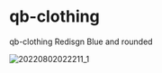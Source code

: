 # qb-clothing
qb-clothing Redisgn Blue and rounded

![20220802022211_1](https://user-images.githubusercontent.com/108566893/182340884-3b2b39ad-c606-4c39-9c84-d3750dcea1bb.jpg)
